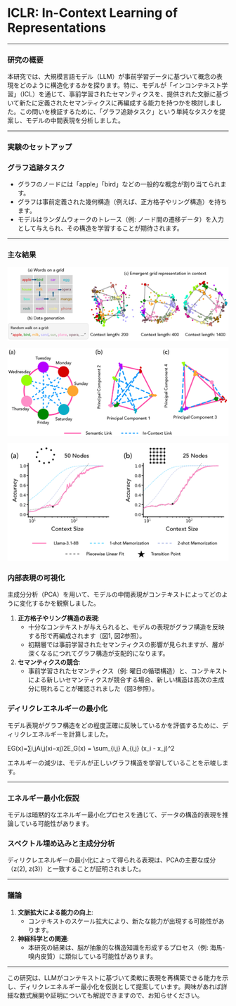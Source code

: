 # ICLR: In-Context Learning of Representations

---

### **研究の概要**

本研究では、大規模言語モデル（LLM）が事前学習データに基づいて概念の表現をどのように構造化するかを探ります。特に、モデルが「インコンテキスト学習」（ICL）を通じて、事前学習されたセマンティクスを、提供された文脈に基づいて新たに定義されたセマンティクスに再編成する能力を持つかを検討しました。この問いを検証するために、「グラフ追跡タスク」という単純なタスクを提案し、モデルの中間表現を分析しました。

---

### **実験のセットアップ**

### **グラフ追跡タスク**

- グラフのノードには「apple」「bird」などの一般的な概念が割り当てられます。
- グラフは事前定義された幾何構造（例えば、正方格子やリング構造）を持ちます。
- モデルはランダムウォークのトレース（例: ノード間の遷移データ）を入力として与えられ、その構造を学習することが期待されます。

---

### **主な結果**

![image.png](<image/ICLR In-Context Learning of Representations 173821c4096b80a5abfbc12d2c012e42/image.png>)

![image.png](<image/ICLR In-Context Learning of Representations 173821c4096b80a5abfbc12d2c012e42/image 1.png>)

![image.png](<image/ICLR In-Context Learning of Representations 173821c4096b80a5abfbc12d2c012e42/image 2.png>)

### **内部表現の可視化**

主成分分析（PCA）を用いて、モデルの中間表現がコンテキストによってどのように変化するかを観察しました。

1. **正方格子やリング構造の表現**:
    - 十分なコンテキストが与えられると、モデルの表現がグラフ構造を反映する形で再編成されます（図1, 図2参照）。
    - 初期層では事前学習されたセマンティクスの影響が見られますが、層が深くなるにつれてグラフ構造が支配的になります。
2. **セマンティクスの競合**:
    - 事前学習されたセマンティクス（例: 曜日の循環構造）と、コンテキストによる新しいセマンティクスが競合する場合、新しい構造は高次の主成分に現れることが確認されました（図3参照）。

### **ディリクレエネルギーの最小化**

モデル表現がグラフ構造をどの程度正確に反映しているかを評価するために、ディリクレエネルギーを計算しました。

EG(x)=∑i,jAi,j(xi−xj)2E_G(x) = \sum_{i,j} A_{i,j} (x_i - x_j)^2

エネルギーの減少は、モデルが正しいグラフ構造を学習していることを示唆します。

---

### **エネルギー最小化仮説**

モデルは暗黙的なエネルギー最小化プロセスを通じて、データの構造的表現を推論している可能性があります。

### **スペクトル埋め込みと主成分分析**

ディリクレエネルギーの最小化によって得られる表現は、PCAの主要な成分（z(2), z(3)）と一致することが証明されました。

---

### **議論**

1. **文脈拡大による能力の向上**:
    - コンテキストのスケール拡大により、新たな能力が出現する可能性があります。
2. **神経科学との関連**:
    - 本研究の結果は、脳が抽象的な構造知識を形成するプロセス（例: 海馬-嗅内皮質）に類似している可能性があります。

---

この研究は、LLMがコンテキストに基づいて柔軟に表現を再構築できる能力を示し、ディリクレエネルギー最小化を仮説として提案しています。興味があれば詳細な数式展開や証明についても解説できますので、お知らせください。
